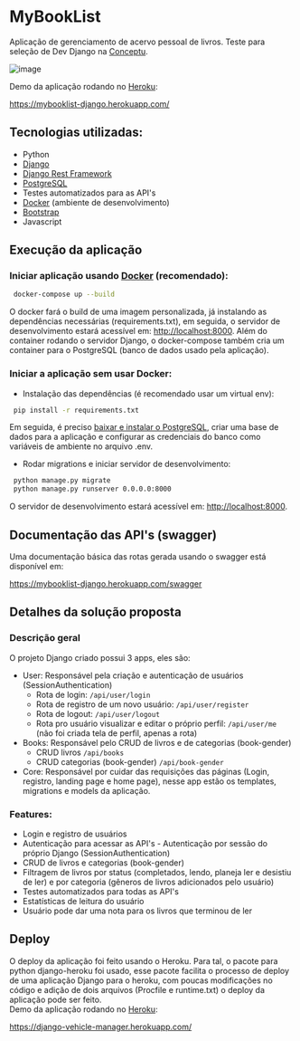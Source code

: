 # MyBookList

Aplicação de gerenciamento de acervo pessoal de livros. Teste para seleção de Dev Django na [Conceptu](https://www.conceptu.ind.br/).

![image](https://user-images.githubusercontent.com/52494917/124398823-2968e700-dcee-11eb-964c-d9f928b1fd16.png)

Demo da aplicação rodando no [Heroku](https://www.heroku.com/):

https://mybooklist-django.herokuapp.com/

## Tecnologias utilizadas:

* Python
* [Django](https://www.djangoproject.com/)
* [Django Rest Framework](https://www.django-rest-framework.org/)
* [PostgreSQL](https://www.postgresql.org/)
* Testes automatizados para as API's
* [Docker](https://www.docker.com/) (ambiente de desenvolvimento)
* [Bootstrap](https://getbootstrap.com/)
* Javascript

## Execução da aplicação
### Iniciar aplicação usando [Docker](https://www.docker.com/) (recomendado):
```bash
 docker-compose up --build
```
O docker fará o build de uma imagem personalizada, já instalando as dependências necessárias (requirements.txt), em seguida, o servidor de desenvolvimento estará acessível em: [http://localhost:8000](http://localhost:8000). Além do container rodando o servidor Django, o docker-compose também cria um container para o PostgreSQL (banco de dados usado pela aplicação).

### Iniciar a aplicação sem usar Docker:

- Instalação das dependências (é recomendado usar um virtual env):
```bash
 pip install -r requirements.txt
```
Em seguida, é preciso [baixar e instalar o PostgreSQL](https://www.postgresql.org/download/), criar uma base de dados para a aplicação e configurar as credenciais do banco como variáveis de ambiente no arquivo .env.

- Rodar migrations e iniciar servidor de desenvolvimento:
```bash
 python manage.py migrate 
 python manage.py runserver 0.0.0.0:8000
```
O servidor de desenvolvimento estará acessível em: [http://localhost:8000](http://localhost:8000).

## Documentação das API's (swagger)

Uma documentação básica das rotas gerada usando o swagger está disponível em:

https://mybooklist-django.herokuapp.com/swagger

## Detalhes da solução proposta

### Descrição geral
O projeto Django criado possui 3 apps, eles são:

* User: Responsável pela criação e autenticação de usuários (SessionAuthentication) 
   * Rota de login: ```/api/user/login```
   * Rota de registro de um novo usuário: ```/api/user/register```
   * Rota de logout: ```/api/user/logout```
   * Rota pro usuário visualizar e editar o próprio perfil: ```/api/user/me``` (não foi criada tela de perfil, apenas a rota)
* Books: Responsável pelo CRUD de livros e de categorias (book-gender)
   * CRUD livros ```/api/books```
   * CRUD categorias (book-gender) ```/api/book-gender```
* Core: Responsável por cuidar das requisições das páginas (Login, registro, landing page e home page), nesse app estão os templates, migrations e models da aplicação.


### Features:
* Login e registro de usuários
* Autenticação para acessar as API's - Autenticação por sessão do próprio Django (SessionAuthentication)
* CRUD de livros e categorias (book-gender) 
* Filtragem de livros por status (completados, lendo, planeja ler e desistiu de ler) e por categoria (gêneros de livros adicionados pelo usuário)
* Testes automatizados para todas as API's
* Estatísticas de leitura do usuário
* Usuário pode dar uma nota para os livros que terminou de ler 

## Deploy
O deploy da aplicação foi feito usando o Heroku. Para tal, o pacote para python django-heroku foi usado, esse pacote facilita o processo de deploy de uma aplicação Django para o heroku, com poucas modificações no código e adição de dois arquivos (Procfile e runtime.txt) o deploy da aplicação pode ser feito.  
Demo da aplicação rodando no [Heroku](https://www.heroku.com/):

https://django-vehicle-manager.herokuapp.com/




